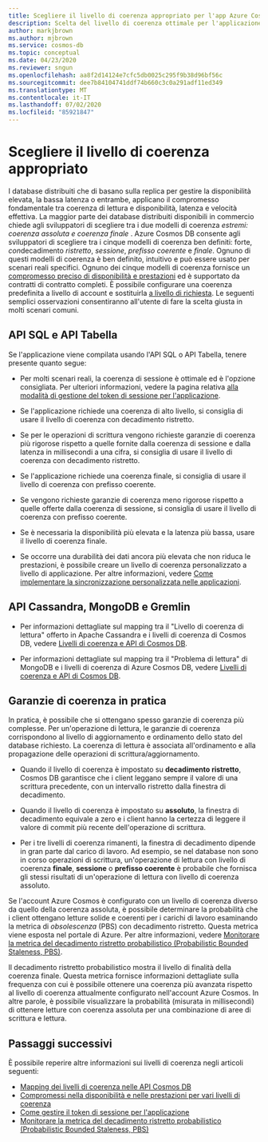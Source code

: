```yaml
---
title: Scegliere il livello di coerenza appropriato per l'app Azure Cosmos DB
description: Scelta del livello di coerenza ottimale per l'applicazione in Azure Cosmos DB.
author: markjbrown
ms.author: mjbrown
ms.service: cosmos-db
ms.topic: conceptual
ms.date: 04/23/2020
ms.reviewer: sngun
ms.openlocfilehash: aa8f2d14124e7cfc5db0025c295f9b38d96bf56c
ms.sourcegitcommit: dee7b84104741ddf74b660c3c0a291adf11ed349
ms.translationtype: MT
ms.contentlocale: it-IT
ms.lasthandoff: 07/02/2020
ms.locfileid: "85921847"
---
```

# <a name="choose-the-right-consistency-level"></a>Scegliere il livello di coerenza appropriato 

I database distribuiti che di basano sulla replica per gestire la disponibilità elevata, la bassa latenza o entrambe, applicano il compromesso fondamentale tra coerenza di lettura e disponibilità, latenza e velocità effettiva. La maggior parte dei database distribuiti disponibili in commercio chiede agli sviluppatori di scegliere tra i due modelli di coerenza *estremi: coerenza assoluta e coerenza* *finale* . Azure Cosmos DB consente agli sviluppatori di scegliere tra i cinque modelli di coerenza ben definiti: forte, *con*decadimento *ristretto*, *sessione*, *prefisso coerente* e *finale*. Ognuno di questi modelli di coerenza è ben definito, intuitivo e può essere usato per scenari reali specifici. Ognuno dei cinque modelli di coerenza fornisce un [compromesso preciso di disponibilità e prestazioni](consistency-levels-tradeoffs.md) ed è supportato da contratti di contratto completi. È possibile configurare una coerenza predefinita a livello di account e sostituirla [a livello di richiesta](how-to-manage-consistency.md#override-the-default-consistency-level). Le seguenti semplici osservazioni consentiranno all'utente di fare la scelta giusta in molti scenari comuni.

## <a name="sql-api-and-table-api"></a>API SQL e API Tabella

Se l'applicazione viene compilata usando l'API SQL o API Tabella, tenere presente quanto segue:

- Per molti scenari reali, la coerenza di sessione è ottimale ed è l'opzione consigliata. Per ulteriori informazioni, vedere la pagina relativa [alla modalità di gestione del token di sessione per l'applicazione](how-to-manage-consistency.md#utilize-session-tokens).

- Se l'applicazione richiede una coerenza di alto livello, si consiglia di usare il livello di coerenza con decadimento ristretto.

- Se per le operazioni di scrittura vengono richieste garanzie di coerenza più rigorose rispetto a quelle fornite dalla coerenza di sessione e dalla latenza in millisecondi a una cifra, si consiglia di usare il livello di coerenza con decadimento ristretto.  

- Se l'applicazione richiede una coerenza finale, si consiglia di usare il livello di coerenza con prefisso coerente.

- Se vengono richieste garanzie di coerenza meno rigorose rispetto a quelle offerte dalla coerenza di sessione, si consiglia di usare il livello di coerenza con prefisso coerente.

- Se è necessaria la disponibilità più elevata e la latenza più bassa, usare il livello di coerenza finale.

- Se occorre una durabilità dei dati ancora più elevata che non riduca le prestazioni, è possibile creare un livello di coerenza personalizzato a livello di applicazione. Per altre informazioni, vedere [Come implementare la sincronizzazione personalizzata nelle applicazioni](how-to-custom-synchronization.md).

## <a name="cassandra-mongodb-and-gremlin-apis"></a>API Cassandra, MongoDB e Gremlin

- Per informazioni dettagliate sul mapping tra il "Livello di coerenza di lettura" offerto in Apache Cassandra e i livelli di coerenza di Cosmos DB, vedere [Livelli di coerenza e API di Cosmos DB](consistency-levels-across-apis.md#cassandra-mapping).

- Per informazioni dettagliate sul mapping tra il "Problema di lettura" di MongoDB e i livelli di coerenza di Azure Cosmos DB, vedere [Livelli di coerenza e API di Cosmos DB](consistency-levels-across-apis.md#mongo-mapping).

## <a name="consistency-guarantees-in-practice"></a>Garanzie di coerenza in pratica

In pratica, è possibile che si ottengano spesso garanzie di coerenza più complesse. Per un'operazione di lettura, le garanzie di coerenza corrispondono al livello di aggiornamento e ordinamento dello stato del database richiesto. La coerenza di lettura è associata all'ordinamento e alla propagazione delle operazioni di scrittura/aggiornamento.  

* Quando il livello di coerenza è impostato su **decadimento ristretto**, Cosmos DB garantisce che i client leggano sempre il valore di una scrittura precedente, con un intervallo ristretto dalla finestra di decadimento.

* Quando il livello di coerenza è impostato su **assoluto**, la finestra di decadimento equivale a zero e i client hanno la certezza di leggere il valore di commit più recente dell'operazione di scrittura.

* Per i tre livelli di coerenza rimanenti, la finestra di decadimento dipende in gran parte dal carico di lavoro. Ad esempio, se nel database non sono in corso operazioni di scrittura, un'operazione di lettura con livello di coerenza **finale**, **sessione** o **prefisso coerente** è probabile che fornisca gli stessi risultati di un'operazione di lettura con livello di coerenza assoluto.

Se l'account Azure Cosmos è configurato con un livello di coerenza diverso da quello della coerenza assoluta, è possibile determinare la probabilità che i client ottengano letture solide e coerenti per i carichi di lavoro esaminando la metrica di *obsolescenza* (PBS) con decadimento ristretto. Questa metrica viene esposta nel portale di Azure. Per altre informazioni, vedere [Monitorare la metrica del decadimento ristretto probabilistico (Probabilistic Bounded Staleness, PBS)](how-to-manage-consistency.md#monitor-probabilistically-bounded-staleness-pbs-metric).

Il decadimento ristretto probabilistico mostra il livello di finalità della coerenza finale. Questa metrica fornisce informazioni dettagliate sulla frequenza con cui è possibile ottenere una coerenza più avanzata rispetto al livello di coerenza attualmente configurato nell'account Azure Cosmos. In altre parole, è possibile visualizzare la probabilità (misurata in millisecondi) di ottenere letture con coerenza assoluta per una combinazione di aree di scrittura e lettura.

## <a name="next-steps"></a>Passaggi successivi

È possibile reperire altre informazioni sui livelli di coerenza negli articoli seguenti:

* [Mapping dei livelli di coerenza nelle API Cosmos DB](consistency-levels-across-apis.md)
* [Compromessi nella disponibilità e nelle prestazioni per vari livelli di coerenza](consistency-levels-tradeoffs.md)
* [Come gestire il token di sessione per l'applicazione](how-to-manage-consistency.md#utilize-session-tokens)
* [Monitorare la metrica del decadimento ristretto probabilistico (Probabilistic Bounded Staleness, PBS)](how-to-manage-consistency.md#monitor-probabilistically-bounded-staleness-pbs-metric)
